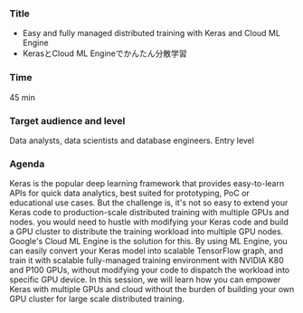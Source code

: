 ### Title

- Easy and fully managed distributed training with Keras and Cloud ML Engine
- KerasとCloud ML Engineでかんたん分散学習

### Time

45 min

### Target audience and level

Data analysts, data scientists and database engineers. Entry level

### Agenda

Keras is the popular deep learning framework that provides easy-to-learn APIs for quick data analytics, best suited for prototyping, PoC or educational use cases. But the challenge is, it's not so easy to extend your Keras code to production-scale distributed training with multiple GPUs and nodes. you would need to hustle with modifying your Keras code and build a GPU cluster to distribute the training workload into multiple GPU nodes. Google's Cloud ML Engine is the solution for this. By using ML Engine, you can easily convert your Keras model into scalable TensorFlow graph, and train it with scalable fully-managed training environment with NVIDIA K80 and P100 GPUs, without modifying your code to dispatch the workload into specific GPU device. In this session, we will learn how you can empower Keras with multiple GPUs and cloud without the burden of building your own GPU cluster for large scale distributed training.





